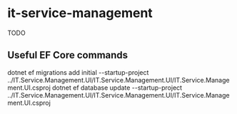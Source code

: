 # it-service-management

TODO

## Useful EF Core commands

dotnet ef migrations add initial --startup-project ../IT.Service.Management.UI/IT.Service.Management.UI/IT.Service.Management.UI.csproj
dotnet ef database update --startup-project ../IT.Service.Management.UI/IT.Service.Management.UI/IT.Service.Management.UI.csproj